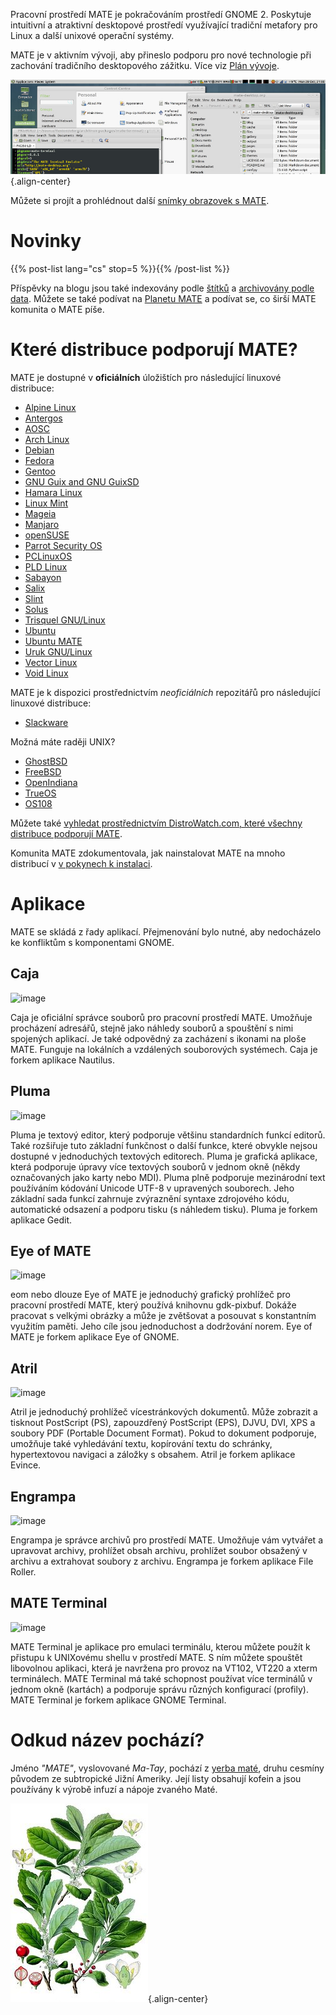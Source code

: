 <!--
.. title: Pracovní prostředí MATE
.. slug: index
.. date: 2013-10-31 12:29:57
.. tags: About,Applications,Screenshots
.. link:
.. description:
-->

Pracovní prostředí MATE je pokračováním prostředí GNOME 2. Poskytuje
intuitivní a atraktivní desktopové prostředí využívající tradiční
metafory pro Linux a další unixové operační systémy.

MATE je v aktivním vývoji, aby přineslo podporu pro nové technologie
při zachování tradičního desktopového zážitku. Více viz 
[Plán vývoje](https://wiki.mate-desktop.org/developers-corner/roadmap/). 

![image](/screens/screenshot.jpg){.align-center}

Můžete si projít a prohlédnout další [snímky obrazovek s MATE](gallery/).

Novinky
=======

{{% post-list lang="cs" stop=5 %}}{{% /post-list %}}

Příspěvky na blogu jsou také indexovány podle [štítků](tags/) a [archivovány
podle data](archive/). Můžete se také podívat na [Planetu
MATE](https://planet.mate-desktop.org) a podívat se, co širší MATE
komunita o MATE píše. 

Které distribuce podporují MATE?
================================

MATE je dostupné v **oficiálních** úložištích pro následující
linuxové distribuce: 

-   [Alpine Linux](https://www.alpinelinux.org/)
-   [Antergos](https://antergos.com/)
-   [AOSC](https://aosc.io/)
-   [Arch Linux](https://www.archlinux.org)
-   [Debian](https://www.debian.org)
-   [Fedora](https://www.fedoraproject.org)
-   [Gentoo](https://www.gentoo.org)
-   [GNU Guix and GNU GuixSD](https://gnu.org/s/guix)
-   [Hamara Linux](https://hamaralinux.org/)
-   [Linux Mint](https://linuxmint.com)
-   [Mageia](https://www.mageia.org/en/)
-   [Manjaro](https://manjaro.org/)
-   [openSUSE](https://www.opensuse.org)
-   [Parrot Security OS](https://www.parrotsec.org/)
-   [PCLinuxOS](https://www.pclinuxos.com/get-pclinuxos/mate/)
-   [PLD Linux](https://www.pld-linux.org/)
-   [Sabayon](https://www.sabayon.org)
-   [Salix](https://www.salixos.org)
-   [Slint](https://slint.fr)
-   [Solus](https://getsol.us/)
-   [Trisquel GNU/Linux](https://trisquel.info/)
-   [Ubuntu](https://www.ubuntu.com)
-   [Ubuntu MATE](https://www.ubuntu-mate.org)
-   [Uruk GNU/Linux](https://urukproject.org/dist/)
-   [Vector Linux](http://vectorlinux.com)
-   [Void Linux](https://www.voidlinux.org/)

MATE je k dispozici prostřednictvím *neoficiálních* repozitářů pro následující
linuxové distribuce: 

-   [Slackware](http://www.slackware.com)

Možná máte raději UNIX?

-   [GhostBSD](https://ghostbsd.org)
-   [FreeBSD](https://freebsd.org)
-   [OpenIndiana](https://www.openindiana.org)
-   [TrueOS](https://www.trueos.org/)
-   [OS108](https://OS108.org/)

Můžete také [vyhledat prostřednictvím DistroWatch.com, které všechny distribuce
podporují MATE](https://distrowatch.org/search.php?desktop=MATE#distrosearch).

Komunita MATE zdokumentovala, jak nainstalovat MATE na mnoho
distribucí v [v pokynech k instalaci](https://wiki.mate-desktop.org/introduction/installation/). 

Aplikace
========

MATE se skládá z řady aplikací. Přejmenování bylo nutné, aby nedocházelo
ke konfliktům s komponentami GNOME. 

Caja
----

![image](/assets/img/mate/caja.png)

Caja je oficiální správce souborů pro pracovní prostředí MATE. Umožňuje
procházení adresářů, stejně jako náhledy souborů a spouštění s nimi spojených
aplikací. Je také odpovědný za zacházení s ikonami na ploše MATE.
Funguje na lokálních a vzdálených souborových systémech.
Caja je forkem aplikace Nautilus. 

Pluma
-----

![image](/assets/img/mate/pluma.png)

Pluma je textový editor, který podporuje většinu standardních funkcí editorů.
Také rozšiřuje tuto základní funkčnost o další funkce, které obvykle nejsou
dostupné v jednoduchých textových editorech. Pluma je grafická aplikace, která
podporuje úpravy více textových souborů v jednom okně (někdy označovaných jako
karty nebo MDI). Pluma plně podporuje mezinárodní text používáním
kódování Unicode UTF-8 v upravených souborech. Jeho základní sada funkcí
zahrnuje zvýraznění syntaxe zdrojového kódu, automatické odsazení a
podporu tisku (s náhledem tisku). Pluma je forkem aplikace Gedit. 

Eye of MATE
-----------

![image](/assets/img/mate/eom.png)

eom nebo dlouze Eye of MATE je jednoduchý grafický prohlížeč pro pracovní
prostředí MATE, který používá knihovnu gdk-pixbuf. Dokáže pracovat s velkými
obrázky a může je zvětšovat a posouvat s konstantním využitím paměti.
Jeho cíle jsou jednoduchost a dodržování norem.
Eye of MATE je forkem aplikace Eye of GNOME. 

Atril
-----

![image](/assets/img/mate/atril.png)

Atril je jednoduchý prohlížeč vícestránkových dokumentů.
Může zobrazit a tisknout PostScript (PS), zapouzdřený PostScript (EPS),
DJVU, DVI, XPS a soubory PDF (Portable Document Format). Pokud to dokument
podporuje, umožňuje také vyhledávání textu, kopírování textu do schránky,
hypertextovou navigaci a záložky s obsahem. Atril je forkem aplikace Evince. 

Engrampa
--------

![image](/assets/img/mate/engrampa.png)

Engrampa je správce archivů pro prostředí MATE. Umožňuje vám
vytvářet a upravovat archivy, prohlížet obsah archivu, prohlížet soubor
obsažený v archivu a extrahovat soubory z archivu.
Engrampa je forkem aplikace File Roller. 

MATE Terminal
-------------

![image](/assets/img/mate/terminal.png)

MATE Terminal je aplikace pro emulaci terminálu, kterou můžete použít
k přistupu k UNIXovému shellu v prostředí MATE. S ním můžete spouštět
libovolnou aplikaci, která je navržena pro provoz na VT102, VT220 a xterm
terminálech. MATE Terminal má také schopnost používat více terminálů
v jednom okně (kartách) a podporuje správu různých konfigurací (profily).
MATE Terminal je forkem aplikace GNOME Terminal. 

Odkud název pochází? 
====================

Jméno *\"MATE\"*, vyslovované *Ma-Tay*, pochází z [yerba
maté](https://cs.wikipedia.org/wiki/Cesm%C3%ADna_paraguaysk%C3%A1),
druhu cesmíny původem ze subtropické Jižní Ameriky. Její listy obsahují
kofein a jsou používány k výrobě infuzí a nápoje zvaného Maté. 

![image](/assets/img/mate/yerba.jpg){.align-center}
